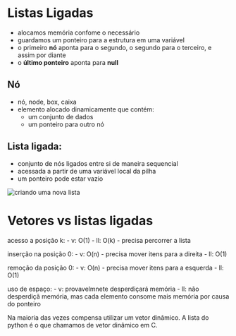 # Listas Ligadas

* alocamos memória confome o necessário 
* guardamos um ponteiro para a estrutura em uma variável 
* o primeiro **nó** aponta para o segundo, o segundo para o terceiro, e assim por diante
* o **último ponteiro** aponta para **null**

## Nó
* nó, node, box, caixa
* elemento alocado dinamicamente que contém:
    - um conjunto de dados
    - um ponteiro para outro nó

## Lista ligada:
* conjunto de nós ligados entre si de maneira sequencial 
* acessada a partir de uma variável local da pilha 
* um ponteiro pode estar vazio 

![criando uma nova lista](./imagens/listasligadas.png)

# Vetores vs listas ligadas

acesso a posição k:
    - v: O(1)
    - ll: O(k) - precisa percorrer a lista

inserção na posição 0:
    - v: O(n) - precisa mover itens para a direita
    - ll: O(1)

remoção da posição 0:
    - v: O(n) - precisa mover itens para a esquerda
    - ll: O(1)

uso de espaço:
    - v: provavelmnete desperdiçará memória
    - ll: não desperdiçã memória, mas cada elemento consome mais memória por causa do ponteiro

Na maioria das vezes compensa utilizar um vetor dinâmico. A lista do python é o que chamamos de vetor dinâmico em C.

